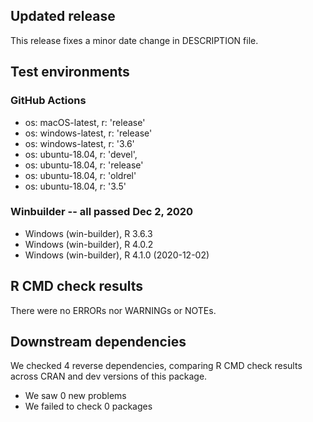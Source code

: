 ## Updated release

This release fixes a minor date change in DESCRIPTION file.

## Test environments

### GitHub Actions
- os: macOS-latest,   r: 'release'
- os: windows-latest, r: 'release'
- os: windows-latest, r: '3.6'
- os: ubuntu-18.04,   r: 'devel', 
- os: ubuntu-18.04,   r: 'release'
- os: ubuntu-18.04,   r: 'oldrel'
- os: ubuntu-18.04,   r: '3.5'
          
### Winbuilder -- all passed Dec 2, 2020
* Windows                 (win-builder), R 3.6.3
* Windows                 (win-builder), R 4.0.2
* Windows                 (win-builder), R 4.1.0 (2020-12-02)

## R CMD check results

There were no ERRORs nor WARNINGs or NOTEs.

## Downstream dependencies

We checked 4 reverse dependencies, comparing R CMD check results across CRAN and dev versions of this package.

 * We saw 0 new problems
 * We failed to check 0 packages
